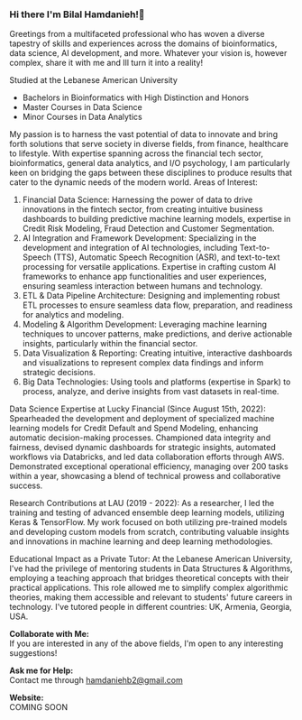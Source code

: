 ### Hi there I'm Bilal Hamdanieh!👋
Greetings from a multifaceted professional who has woven a diverse tapestry of skills and experiences across the domains of bioinformatics, data science, AI development, and more. Whatever your vision is, however complex, share it with me and Ill turn it into a reality!

Studied at the Lebanese American University
- Bachelors in Bioinformatics with High Distinction and Honors
- Master Courses in Data Science
- Minor Courses in Data Analytics

My passion is to harness the vast potential of data to innovate and bring forth solutions that serve
society in diverse fields, from finance, healthcare to lifestyle. With expertise spanning across the
financial tech sector, bioinformatics, general data analytics, and I/O psychology, I am particularly
keen on bridging the gaps between these disciplines to produce results that cater to the dynamic
needs of the modern world.
Areas of Interest:
1. Financial Data Science: Harnessing the power of data to drive innovations in the fintech
sector, from creating intuitive business dashboards to building predictive machine learning
models, expertise in Credit Risk Modeling, Fraud Detection and Customer Segmentation.
2. AI Integration and Framework Development: Specializing in the development and integration of AI technologies, including Text-to-Speech (TTS), Automatic Speech Recognition (ASR), and text-to-text processing for versatile applications. Expertise in crafting custom AI frameworks to enhance app functionalities and user experiences, ensuring seamless interaction between humans and technology.
3. ETL & Data Pipeline Architecture: Designing and implementing robust ETL processes to ensure
seamless data flow, preparation, and readiness for analytics and modeling.
4. Modeling & Algorithm Development: Leveraging machine learning techniques to uncover
patterns, make predictions, and derive actionable insights, particularly within the financial
sector.
5. Data Visualization & Reporting: Creating intuitive, interactive dashboards and visualizations
to represent complex data findings and inform strategic decisions.
6. Big Data Technologies: Using tools and platforms (expertise in Spark) to process, analyze, and
derive insights from vast datasets in real-time.

Data Science Expertise at Lucky Financial (Since August 15th, 2022): Spearheaded the development and deployment of specialized machine learning models for Credit Default and Spend Modeling, enhancing automatic decision-making processes. Championed data integrity and fairness, devised dynamic dashboards for strategic insights, automated workflows via Databricks, and led data collaboration efforts through AWS. Demonstrated exceptional operational efficiency, managing over 200 tasks within a year, showcasing a blend of technical prowess and collaborative success.

Research Contributions at LAU (2019 - 2022): As a researcher, I led the training and testing of advanced ensemble deep learning models, utilizing Keras & TensorFlow. My work focused on both utilizing pre-trained models and developing custom models from scratch, contributing valuable insights and innovations in machine learning and deep learning methodologies.

Educational Impact as a Private Tutor: At the Lebanese American University, I've had the privilege of mentoring students in Data Structures & Algorithms, employing a teaching approach that bridges theoretical concepts with their practical applications. This role allowed me to simplify complex algorithmic theories, making them accessible and relevant to students' future careers in technology. I've tutored people in different countries: UK, Armenia, Georgia, USA.


**Collaborate with Me:**   
If you are interested in any of the above fields, I'm open to any interesting suggestions!   

**Ask me for Help:**   
Contact me through hamdaniehb2@gmail.com

**Website:**   
COMING SOON

